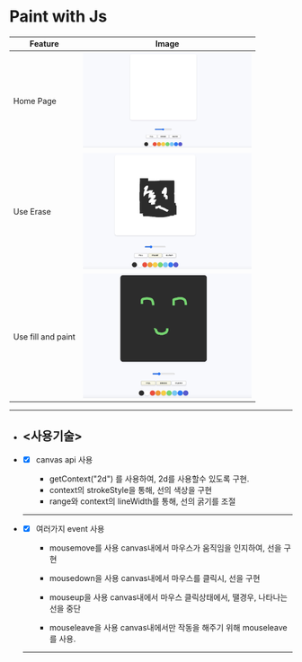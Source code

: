 # Paint with Js


| Feature            | Image                                              |
| ------------------ | -------------------------------------------------- |
| Home Page          | <img src="img/basic.jpg" width="300"><br>          |
| Use Erase          | <img src="img/Erase.jpg" width="300"><br>          |
| Use fill and paint | <img src="img/fill_and_paint.jpg" width="300"><br> |

<hr>

- ## <사용기술>

- - [x]  canvas api 사용
       
        - getContext("2d") 를 사용하여, 2d를 사용할수 있도록 구현.
        - context의 strokeStyle을 통해, 선의 색상을 구현
        - range와 context의 lineWidth를 통해, 선의 굵기를 조절
  ---

- - [x]  여러가지 event 사용
       
        - mousemove를 사용 
          canvas내에서 마우스가 움직임을 인지하여, 선을 구현

        - mousedown을 사용 
          canvas내에서 마우스를 클릭시, 선을 구현

        - mouseup을 사용 
          canvas내에서 마우스 클릭상태에서, 땔경우, 나타나는 선을 중단

        - mouseleave을 사용 
          canvas내에서만 작동을 해주기 위해 mouseleave를 사용.

  ---